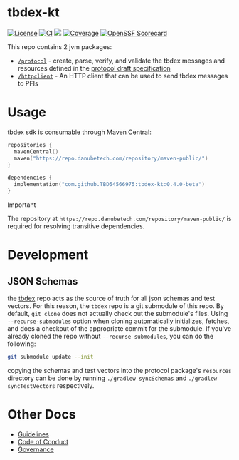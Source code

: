 # tbdex-kt

[![License](https://img.shields.io/github/license/TBD54566975/tbdex-kt)](https://github.com/TBD54566975/tbdex-kt/blob/main/LICENSE) [![CI](https://github.com/TBD54566975/tbdex-kt/actions/workflows/ci.yaml/badge.svg)](https://github.com/TBD54566975/tbdex-kt/actions/workflows/ci.yaml) [![](https://jitpack.io/v/TBD54566975/tbdex-kt.svg)](https://jitpack.io/#TBD54566975/tbdex-kt) [![Coverage](https://img.shields.io/codecov/c/gh/tbd54566975/tbdex-kt/main?logo=codecov&logoColor=FFFFFF&style=flat-square&token=YI87CKF1LI)](https://codecov.io/github/TBD54566975/tbdex-kt) [![OpenSSF Scorecard](https://api.securityscorecards.dev/projects/github.com/TBD54566975/tbdex-kt/badge)](https://securityscorecards.dev/viewer/?uri=github.com/TBD54566975/tbdex-kt)

This repo contains 2 jvm packages:

* [`/protocol`](./protocol/) - create, parse, verify, and validate the tbdex messages and resources defined in
  the [protocol draft specification](https://github.com/TBD54566975/tbdex/blob/main/specs/protocol/README.md)
* [`/httpclient`](./httpclient) - An HTTP client that can be used to send tbdex messages to PFIs

# Usage

tbdex sdk is consumable through Maven Central:

```kotlin
repositories {
  mavenCentral()
  maven("https://repo.danubetech.com/repository/maven-public/")
}

dependencies {
  implementation("com.github.TBD54566975:tbdex-kt:0.4.0-beta")
}
```

> [!IMPORTANT]
> The repository at `https://repo.danubetech.com/repository/maven-public/` is required for resolving transitive
> dependencies.

# Development

## JSON Schemas

the [tbdex]() repo acts as the source of truth for all json schemas and test vectors. For this reason, the `tbdex` repo is a git
submodule
of this repo. By default, `git clone` does not actually check out the submodule's files. Using `--recurse-submodules`
option when cloning automatically initializes, fetches, and does a checkout of the appropriate commit for the submodule.
If you've already cloned the repo without `--recurse-submodules`, you can do the following:

```bash
git submodule update --init
```

copying the schemas and test vectors into the protocol package's `resources` directory can be done by running `./gradlew syncSchemas` and `./gradlew syncTestVectors` respectively.

# Other Docs

* [Guidelines](./CONVENTIONS.md)
* [Code of Conduct](./CODE_OF_CONDUCT.md)
* [Governance](./GOVERNANCE.md)
